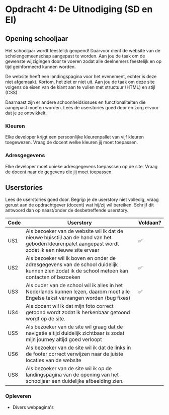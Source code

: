 # Opdracht 4: De Uitnodiging (SD en EI)

## Opening schooljaar

Het schooljaar wordt feestelijk geopend! Daarvoor dient de website van de scholengemeenschap aangepast te worden. Aan jou de taak om de gewenste wijzigingen door te voeren zodat alle deelnemers feestelijk en op tijd geïnformeerd kunnen worden.

De website heeft een landingspagina voor het evenement, echter is deze niet afgemaakt. Kortom, het ziet er niet uit. Aan jou de taak om deze site volgens de eisen van de klant aan te vullen met structuur (HTML) en stijl (CSS).

Daarnaast zijn er andere schoonheidsissues en functionaliteiten die aangepast moeten worden. Lees de userstories goed door en zorg ervoor dat je ze ontwikkelt.

### Kleuren

Elke developer krijgt een persoonlijke kleurenpallet van vijf kleuren toegewezen. Vraag de docent welke kleuren jij moet toepassen.

### Adresgegevens

Elke developer moet unieke adresgegevens toepasssen op de site. Vraag de docent naar de gegevens die jij moet toepassen.

## Userstories

Lees de userstories goed door. Begrijp je de userstory niet volledig, vraag gerust aan de opdrachtgever (docent) wat hij/zij wil bereiken. Schrijf dit antwoord dan op naast/onder de desbetreffende userstory.

| Code | Userstory                                                                                                                                           | Voldaan? |
| ---- | --------------------------------------------------------------------------------------------------------------------------------------------------- | -------- |
| US1  | Als bezoeker van de website wil ik dat de nieuwe huisstijl aan de hand van het geboden kleurenpalet aangepast wordt zodat ik een nieuwe site ervaar |  ✅      |
| US2  | Als bezoeker wil ik boven en onder de adresgegevens van de school duidelijk kunnen zien zodat ik de school meteen kan contacten of bezoeken         |  ✅      |
| US3  | Als ouder van de school wil ik alles in het Nederlands kunnen lezen, daarom moet alle Engelse tekst vervangen worden (bug fixes)                    |  ✅      |
| US4  | Als docent wil ik dat mijn foto correct getoond wordt zodat ik herkenbaar getoond wordt op de site.                                                 |          |
| US5  | Als bezoeker van de site wil graag dat de navigatie altijd duidelijk zichtbaar is zodat mijn journey altijd goed verloopt                           |          |
| US6  | Als bezoeker van de site wil ik dat de links in de footer correct verwijzen naar de juiste locaties van de website                                  |          |
| US8  | Als bezoeker van de site wil ik op de landingspagina van de opening van het schooljaar een duidelijke afbeelding zien.                              |          |

### Opleveren

- Divers webpagina's
